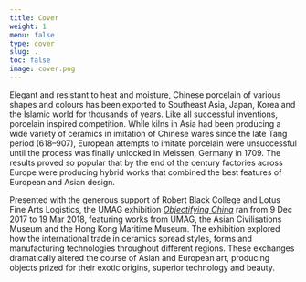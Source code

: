 ```yaml
---
title: Cover
weight: 1
menu: false
type: cover
slug: .
toc: false
image: cover.png
---
```


Elegant and resistant to heat and moisture, Chinese porcelain of various shapes and colours has been exported to Southeast Asia, Japan, Korea and the Islamic world for thousands of years. Like all successful inventions, porcelain inspired competition. While kilns in Asia had been producing a wide variety of ceramics in imitation of Chinese wares since the late Tang period (618–907), European attempts to imitate porcelain were unsuccessful until the process was finally unlocked in Meissen, Germany in 1709. The results proved so popular that by the end of the century factories across Europe were producing hybrid works that combined the best features of European and Asian design.

Presented with the generous support of Robert Black College and Lotus Fine Arts Logistics, the UMAG exhibition [*Objectifying China*](https://www.umag.hku.hk/en/exhibition_detail.php?id=9640145) ran from 9 Dec 2017 to 19 Mar 2018, featuring works from UMAG, the Asian Civilisations Museum and the Hong Kong Maritime Museum. The exhibition explored how the international trade in ceramics spread styles, forms and manufacturing technologies throughout different regions. These exchanges dramatically altered the course of Asian and European art, producing objects prized for their exotic origins, superior technology and beauty.
